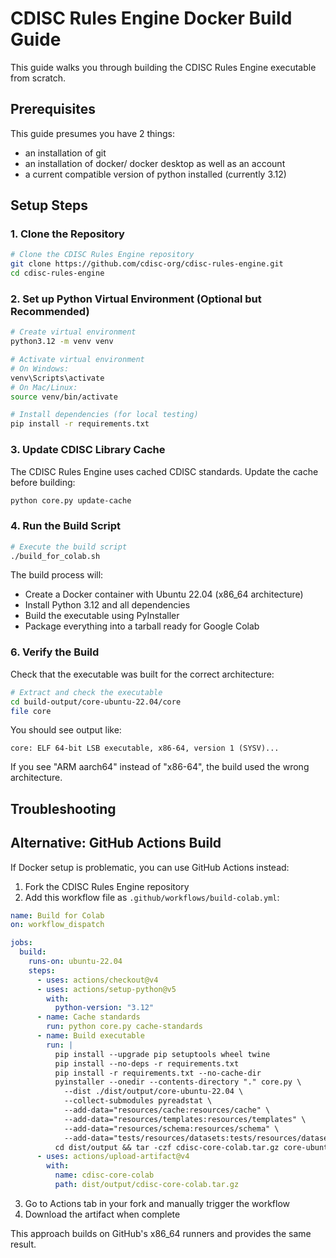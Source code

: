 # CDISC Rules Engine Docker Build Guide

This guide walks you through building the CDISC Rules Engine executable from scratch.

## Prerequisites

This guide presumes you have 2 things:

- an installation of git
- an installation of docker/ docker desktop as well as an account
- a current compatible version of python installed (currently 3.12)

## Setup Steps

### 1. Clone the Repository

```bash
# Clone the CDISC Rules Engine repository
git clone https://github.com/cdisc-org/cdisc-rules-engine.git
cd cdisc-rules-engine
```

### 2. Set up Python Virtual Environment (Optional but Recommended)

```bash
# Create virtual environment
python3.12 -m venv venv

# Activate virtual environment
# On Windows:
venv\Scripts\activate
# On Mac/Linux:
source venv/bin/activate

# Install dependencies (for local testing)
pip install -r requirements.txt
```

### 3. Update CDISC Library Cache

The CDISC Rules Engine uses cached CDISC standards. Update the cache before building:

```bash
python core.py update-cache
```

### 4. Run the Build Script

```bash
# Execute the build script
./build_for_colab.sh
```

The build process will:

- Create a Docker container with Ubuntu 22.04 (x86_64 architecture)
- Install Python 3.12 and all dependencies
- Build the executable using PyInstaller
- Package everything into a tarball ready for Google Colab

### 6. Verify the Build

Check that the executable was built for the correct architecture:

```bash
# Extract and check the executable
cd build-output/core-ubuntu-22.04/core
file core
```

You should see output like:

```
core: ELF 64-bit LSB executable, x86-64, version 1 (SYSV)...
```

If you see "ARM aarch64" instead of "x86-64", the build used the wrong architecture.

## Troubleshooting

## Alternative: GitHub Actions Build

If Docker setup is problematic, you can use GitHub Actions instead:

1. Fork the CDISC Rules Engine repository
2. Add this workflow file as `.github/workflows/build-colab.yml`:

```yaml
name: Build for Colab
on: workflow_dispatch

jobs:
  build:
    runs-on: ubuntu-22.04
    steps:
      - uses: actions/checkout@v4
      - uses: actions/setup-python@v5
        with:
          python-version: "3.12"
      - name: Cache standards
        run: python core.py cache-standards
      - name: Build executable
        run: |
          pip install --upgrade pip setuptools wheel twine
          pip install --no-deps -r requirements.txt
          pip install -r requirements.txt --no-cache-dir
          pyinstaller --onedir --contents-directory "." core.py \
            --dist ./dist/output/core-ubuntu-22.04 \
            --collect-submodules pyreadstat \
            --add-data="resources/cache:resources/cache" \
            --add-data="resources/templates:resources/templates" \
            --add-data="resources/schema:resources/schema" \
            --add-data="tests/resources/datasets:tests/resources/datasets"
          cd dist/output && tar -czf cdisc-core-colab.tar.gz core-ubuntu-22.04/
      - uses: actions/upload-artifact@v4
        with:
          name: cdisc-core-colab
          path: dist/output/cdisc-core-colab.tar.gz
```

3. Go to Actions tab in your fork and manually trigger the workflow
4. Download the artifact when complete

This approach builds on GitHub's x86_64 runners and provides the same result.
